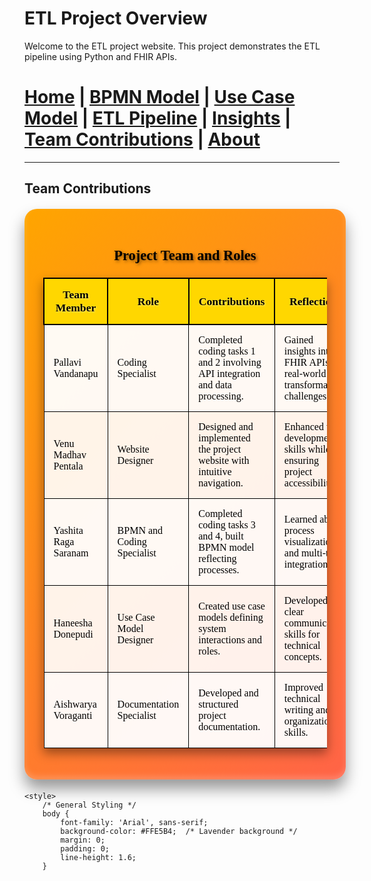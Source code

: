 # ETL Project Overview

Welcome to the ETL project website. This project demonstrates the ETL pipeline using Python and FHIR APIs.




[Home](index.md) | [BPMN Model](bpmn.md) | [Use Case Model](use_case.md) | [ETL Pipeline](etl_pipeline.md) | [Insights](insights.md) | [Team Contributions](team.md) | [About](about.md)
=======

---

## Team Contributions

<div style="background: linear-gradient(135deg, #FFA500, #FF6347); color: #000000; border-radius: 20px; padding: 30px; margin: 20px auto; width: 90%; max-width: 1200px; box-shadow: 0 15px 25px rgba(0, 0, 0, 0.4), inset 0 -5px 10px rgba(255, 255, 255, 0.2); font-family: 'Georgia', serif; text-align: center; font-size: 1.2rem;">
    <h3 style="color: #000000; text-shadow: 2px 2px 5px rgba(0, 0, 0, 0.5);">Project Team and Roles</h3>
    <table style="width: 100%; border-collapse: collapse; margin: 20px 0; color: #000000; box-shadow: 0 8px 16px rgba(0, 0, 0, 0.4);">
        <thead>
            <tr style="background-color: #FFD700; color: #000000; box-shadow: 0 4px 6px rgba(0, 0, 0, 0.2);">
                <th style="border: 2px solid #000000; padding: 15px; font-size: 1.1rem; text-shadow: 1px 1px 3px rgba(255, 255, 255, 0.5);">Team Member</th>
                <th style="border: 2px solid #000000; padding: 15px; font-size: 1.1rem; text-shadow: 1px 1px 3px rgba(255, 255, 255, 0.5);">Role</th>
                <th style="border: 2px solid #000000; padding: 15px; font-size: 1.1rem; text-shadow: 1px 1px 3px rgba(255, 255, 255, 0.5);">Contributions</th>
                <th style="border: 2px solid #000000; padding: 15px; font-size: 1.1rem; text-shadow: 1px 1px 3px rgba(255, 255, 255, 0.5);">Reflections</th>
            </tr>
        </thead>
        <tbody>
            <tr style="background-color: rgba(255, 255, 255, 0.95);">
                <td class="hover-effect" style="border: 1px solid #000000; padding: 15px;">Pallavi Vandanapu</td>
                <td class="hover-effect" style="border: 1px solid #000000; padding: 15px;">Coding Specialist</td>
                <td class="hover-effect" style="border: 1px solid #000000; padding: 15px;">Completed coding tasks 1 and 2 involving API integration and data processing.</td>
                <td class="hover-effect" style="border: 1px solid #000000; padding: 15px;">Gained insights into FHIR APIs and real-world data transformation challenges.</td>
            </tr>
            <tr style="background-color: rgba(255, 255, 255, 0.9);">
                <td class="hover-effect" style="border: 1px solid #000000; padding: 15px;">Venu Madhav Pentala</td>
                <td class="hover-effect" style="border: 1px solid #000000; padding: 15px;">Website Designer</td>
                <td class="hover-effect" style="border: 1px solid #000000; padding: 15px;">Designed and implemented the project website with intuitive navigation.</td>
                <td class="hover-effect" style="border: 1px solid #000000; padding: 15px;">Enhanced web development skills while ensuring project accessibility.</td>
            </tr>
            <tr style="background-color: rgba(255, 255, 255, 0.95);">
                <td class="hover-effect" style="border: 1px solid #000000; padding: 15px;">Yashita Raga Saranam</td>
                <td class="hover-effect" style="border: 1px solid #000000; padding: 15px;">BPMN and Coding Specialist</td>
                <td class="hover-effect" style="border: 1px solid #000000; padding: 15px;">Completed coding tasks 3 and 4, built BPMN model reflecting processes.</td>
                <td class="hover-effect" style="border: 1px solid #000000; padding: 15px;">Learned about process visualization and multi-tool integration.</td>
            </tr>
            <tr style="background-color: rgba(255, 255, 255, 0.9);">
                <td class="hover-effect" style="border: 1px solid #000000; padding: 15px;">Haneesha Donepudi</td>
                <td class="hover-effect" style="border: 1px solid #000000; padding: 15px;">Use Case Model Designer</td>
                <td class="hover-effect" style="border: 1px solid #000000; padding: 15px;">Created use case models defining system interactions and roles.</td>
                <td class="hover-effect" style="border: 1px solid #000000; padding: 15px;">Developed clear communication skills for technical concepts.</td>
            </tr>
            <tr style="background-color: rgba(255, 255, 255, 0.95);">
                <td class="hover-effect" style="border: 1px solid #000000; padding: 15px;">Aishwarya Voraganti</td>
                <td class="hover-effect" style="border: 1px solid #000000; padding: 15px;">Documentation Specialist</td>
                <td class="hover-effect" style="border: 1px solid #000000; padding: 15px;">Developed and structured project documentation.</td>
                <td class="hover-effect" style="border: 1px solid #000000; padding: 15px;">Improved technical writing and organization skills.</td>
            </tr>
        </tbody>
    </table>
</div>

<style>
    /* Hover 3D Pop-Up Effect */
    .hover-effect {
        transition: transform 0.3s ease, box-shadow 0.3s ease;
    }

    .hover-effect:hover {
        transform: translateY(-10px);
        box-shadow: 0 8px 16px rgba(0, 0, 0, 0.3);
    }
</style>


<!DOCTYPE html>
<html lang="en">
<head>
    <meta charset="UTF-8">
    <meta name="viewport" content="width=device-width, initial-scale=1.0">
    <title>ETL Project Overview</title>

    <style>
        /* General Styling */
        body {
            font-family: 'Arial', sans-serif;
            background-color: #FFE5B4;  /* Lavender background */
            margin: 0;
            padding: 0;
            line-height: 1.6;
        }
</head>
<body>